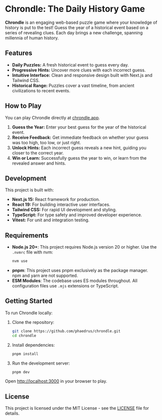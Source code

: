# Chrondle: The Daily History Game

**Chrondle** is an engaging web-based puzzle game where your knowledge of history is put to the test! Guess the year of a historical event based on a series of revealing clues. Each day brings a new challenge, spanning millennia of human history.

## Features

- **Daily Puzzles:** A fresh historical event to guess every day.
- **Progressive Hints:** Uncover more clues with each incorrect guess.
- **Intuitive Interface:** Clean and responsive design built with Next.js and Tailwind CSS.
- **Historical Range:** Puzzles cover a vast timeline, from ancient civilizations to recent events.

## How to Play

You can play Chrondle directly at [chrondle.app](https://chrondle.app).

1.  **Guess the Year:** Enter your best guess for the year of the historical event.
2.  **Receive Feedback:** Get immediate feedback on whether your guess was too high, too low, or just right.
3.  **Unlock Hints:** Each incorrect guess reveals a new hint, guiding you closer to the correct year.
4.  **Win or Learn:** Successfully guess the year to win, or learn from the revealed answer and hints.

## Development

This project is built with:

- **Next.js 15:** React framework for production.
- **React 19:** For building interactive user interfaces.
- **Tailwind CSS:** For rapid UI development and styling.
- **TypeScript:** For type safety and improved developer experience.
- **Vitest:** For unit and integration testing.

## Requirements

- **Node.js 20+**: This project requires Node.js version 20 or higher. Use the `.nvmrc` file with nvm:
  ```bash
  nvm use
  ```
- **pnpm**: This project uses pnpm exclusively as the package manager. npm and yarn are not supported.
- **ESM Modules**: The codebase uses ES modules throughout. All configuration files use `.mjs` extensions or TypeScript.

## Getting Started

To run Chrondle locally:

1.  Clone the repository:
    ```bash
    git clone https://github.com/phaedrus/chrondle.git
    cd chrondle
    ```
2.  Install dependencies:
    ```bash
    pnpm install
    ```
3.  Run the development server:
    ```bash
    pnpm dev
    ```

Open [http://localhost:3000](http://localhost:3000) in your browser to play.

## License

This project is licensed under the MIT License - see the [LICENSE](LICENSE) file for details.
